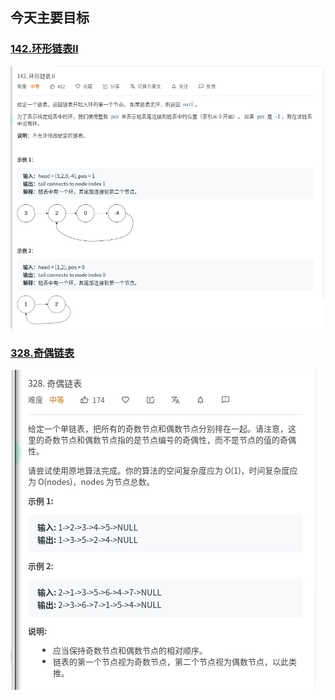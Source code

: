 ## 今天主要目标
### [142.环形链表II](https://leetcode-cn.com/problems/linked-list-cycle-ii/)
![linked-list-cycle-ii](./today/images/linked-list-cycle-ii.jpg)

### [328.奇偶链表](https://leetcode-cn.com/problems/odd-even-linked-list/)
![linked-list-cycle-ii](./today/images/odd-even-linked-list.jpg)
